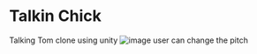 # Talkin Chick
Talking Tom clone using unity
![image](https://user-images.githubusercontent.com/23504873/123970303-a2a6c800-d9d6-11eb-898f-88cff7b584f6.png)
user can change the pitch
